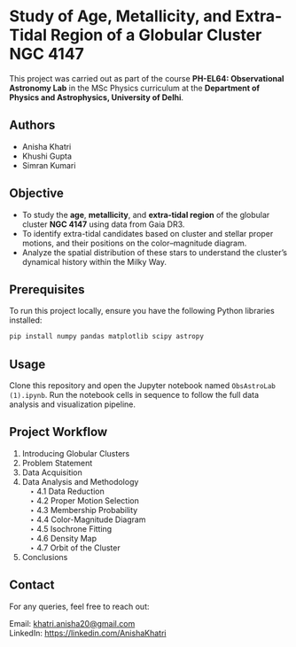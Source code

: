 # Study of Age, Metallicity, and Extra-Tidal Region of a Globular Cluster NGC 4147

This project was carried out as part of the course **PH-EL64: Observational Astronomy Lab** in the MSc Physics curriculum at the **Department of Physics and Astrophysics, University of Delhi**.

## Authors

- Anisha Khatri  
- Khushi Gupta  
- Simran Kumari

## Objective

- To study the **age**, **metallicity**, and **extra-tidal region** of the globular cluster **NGC 4147** using data from Gaia DR3. 
- To identify extra-tidal candidates based on cluster and stellar proper motions, and their positions on the color–magnitude diagram.
- Analyze the spatial distribution of these stars to understand the cluster’s dynamical history within the Milky Way.


## Prerequisites

To run this project locally, ensure you have the following Python libraries installed:

```bash
pip install numpy pandas matplotlib scipy astropy
```
## Usage 

Clone this repository and open the Jupyter notebook named `ObsAstroLab (1).ipynb`. Run the notebook cells in sequence to follow the full data analysis and visualization pipeline.


## Project Workflow
1) Introducing Globular Clusters <br>
2) Problem Statement <br>
3) Data Acquisition <br>
4) Data Analysis and Methodology <br>
 ‣ 4.1 Data Reduction <br>
 ‣ 4.2 Proper Motion Selection <br>
 ‣ 4.3 Membership Probability <br>
 ‣ 4.4 Color-Magnitude Diagram <br>
 ‣ 4.5 Isochrone Fitting <br>
 ‣ 4.6 Density Map <br>
 ‣ 4.7 Orbit of the Cluster <br>
5) Conclusions


## Contact
For any queries, feel free to reach out:

Email: khatri.anisha20@gmail.com <br>
LinkedIn: https://linkedin.com/AnishaKhatri
